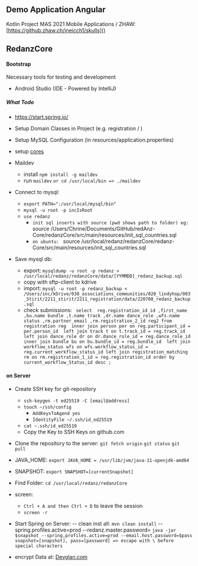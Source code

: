 ## **Demo Application Angular**

Kotlin Project MAS 2021 Mobile Applications / ZHAW: <br>
[https://github.zhaw.ch/ineicch1/skulls]()

## RedanzCore
#### **Bootstrap**
Necessary tools for testing and development
- Android Studio (IDE - Powered by IntelliJ)

##### What Todo
- https://start.spring.io/

- Setup Domain Classes in Project (e.g. registration / )
- Setup MySQL Configuration (in resources/application.properties)
- setup [cores](https://developer.mozilla.org/en-US/docs/Web/HTTP/CORS) 
- Maildev 
  - install ``npm install -g maildev``
  - run ``maildev`` ``or cd /usr/local/bin => ./maildev``
- Connect to mysql: 
  - ``export PATH=":/usr/local/mysql/bin"``
  - ``mysql -u root -p incIsRoot``
  - ``use redanz``
    - `init sql inserts with source (pwd shows path to folder) eg: ` source /Users/Chrine/Documents/GitHub/redAnz-Core/redanzCore/src/main/resources/init_sql_countries.sql
    - `on ubuntu: ` source /usr/local/redanz/redanzCore/redanz-Core/src/main/resources/init_sql_countries.sql
- Save mysql db:
  - export: ``mysqldump -u root -p redanz > /usr/local/redanz/redanzCore/data/[YYMMDD]_redanz_backup.sql``
  - copy with sftp-client to kdrive
  - import: ``mysql -u root -p redanz_backup < /Users/inc/kDrive/030_associations_communities/020_lindyhop/003_Stirit/2211_stirit/2211_registration/data/220708_redanz_backup.sql
    ``
  - check submissions: `
    select 
      reg.registration_id id
     ,first_name
     ,bu.name bundle
     ,t.name track
     ,dr.name dance_role
     ,wfs.name status
     ,rm.partner_email
     ,rm.registration_2_id reg2
    from registration reg 
      inner join person per on reg.participant_id = per.person_id 
      left join track t on t.track_id = reg.track_id 
      left join dance_role dr on dr.dance_role_id = reg.dance_role_id 
      inner join bundle bu on bu.bundle_id = reg.bundle_id 
      left join workflow_status wfs on wfs.workflow_status_id = reg.current_workflow_status_id
      left join registration_matching rm on rm.registration_1_id = reg.registration_id
    order by current_workflow_Status_id desc
    ;`
 #### on Server
 - Create SSH key for git-repository
     - ``ssh-keygen -t ed25519 -C [email@address]``
     - ``touch ~/ssh/config``
         - `AddKeysToAgend yes`
         - `ÌdentityFile ~/.ssh/id_ed25519`
     - `cat ~.ssh/id_ed25519`
     - Copy the Key to SSH Keys on github.com
 - Clone the repository to the server: 
     `git fetch origin`
     `git status`
     `git pull`
 - JAVA_HOME: ``export JAVA_HOME = /usr/lib/jvm/java-11-openjdk-amd64``
 - SNAPSHOT: ``export SNAPSHOT=[currentSnapshot]``
 - Find Folder: ``cd /usr/local/redanz/redanzCore``
 - screen: 
   - `Ctrl + A and then Ctrl + D` to leave the session
   - `screen -r`
 - Start Spring on Server:
-- clean inst all:
`mvn clean install`
--spring.profiles.active=prod --redanz.master.password=
``java -jar $snapshot --spring.profiles.active=prod --email.host.password=$pass``
`snapshot=[snapshot], pass=[password] => escape with \ before special characters`

 - encrypt Data at: [Devglan.com](https://www.devglan.com/online-tools/jasypt-online-encryption-decryption/)
